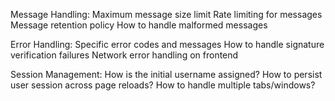 Message Handling:
Maximum message size limit
Rate limiting for messages
Message retention policy
How to handle malformed messages

Error Handling:
Specific error codes and messages
How to handle signature verification failures
Network error handling on frontend

Session Management:
How is the initial username assigned?
How to persist user session across page reloads?
How to handle multiple tabs/windows?

